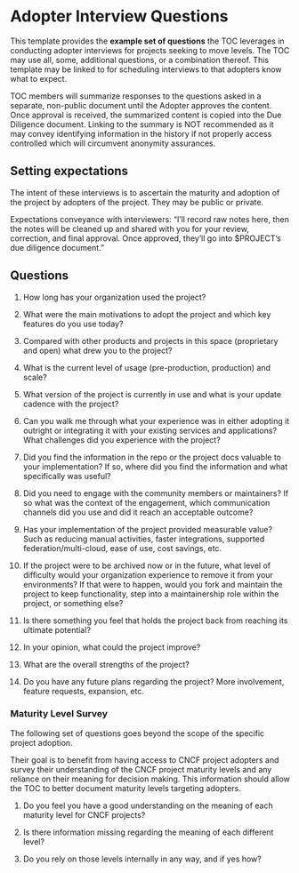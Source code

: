 # Adopter Interview Questions

This template provides the **example set of questions** the TOC leverages in conducting adopter interviews for projects seeking to move levels. The TOC may use all, some, additional questions, or a combination thereof. This template may be linked to for scheduling interviews to that adopters know what to expect.

TOC members will summarize responses to the questions asked in a separate, non-public document until the Adopter approves the content. Once approval is received, the summarized content is copied into the Due Diligence document. Linking to the summary is NOT recommended as it may convey identifying information in the history if not properly access controlled which will circumvent anonymity assurances.

## Setting expectations

The intent of these interviews is to ascertain the maturity and adoption of the project by adopters of the project. They may be public or private.

Expectations conveyance with interviewers: “I’ll record raw notes here, then the notes will be cleaned up and shared with you for your review, correction, and final approval. Once approved, they’ll go into $PROJECT’s due diligence document.”

## Questions

1. How long has your organization used the project?

2. What were the main motivations to adopt the project and which key features do you use today?

3. Compared with other products and projects in this space (proprietary and open) what drew you to the project?

4. What is the current level of usage (pre-production, production) and scale?

5. What version of the project is currently in use and what is your update cadence with the project?

6. Can you walk me through what your experience was in either adopting it outright or integrating it with your existing services and applications? What challenges did you experience with the project?

7. Did you find the information in the repo or the project docs valuable to your implementation? If so, where did you find the information and what specifically was useful?

8. Did you need to engage with the community members or maintainers? If so what was the context of the engagement, which communication channels did you use and did it reach an acceptable outcome?

9. Has your implementation of the project provided measurable value? Such as reducing manual activities, faster integrations, supported federation/multi-cloud, ease of use, cost savings, etc.

10. If the project were to be archived now or in the future, what level of difficulty would your organization experience to remove it from your environments? If that were to happen, would you fork and maintain the project to keep functionality, step into a maintainership role within the project, or something else?

11. Is there something you feel that holds the project back from reaching its ultimate potential?

12. In your opinion, what could the project improve?

13. What are the overall strengths of the project?

14. Do you have any future plans regarding the project? More involvement, feature requests, expansion, etc.

### Maturity Level Survey

The following set of questions goes beyond the scope of the specific project adoption.

Their goal is to benefit from having access to CNCF project adopters and survey their understanding of the CNCF project maturity levels and any reliance on their meaning for decision making. This information should allow the TOC to better document maturity levels targeting adopters.

1. Do you feel you have a good understanding on the meaning of each maturity level for CNCF projects?

2. Is there information missing regarding the meaning of each different level?

3. Do you rely on those levels internally in any way, and if yes how?
